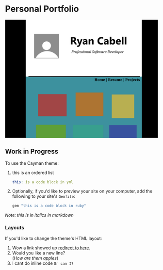 # Personal Portfolio

![Thumbnail of preview](thumbnail.png)

## Work in Progress

To use the Cayman theme:

1. this is an ordered list

    ```yml
    this: is a code block in yml
    ```

2. Optionally, if you'd like to preview your site on your computer, add the following to your site's `Gemfile`:

    ```ruby
    gem "this is a code block in ruby"
    ```
*Note: this is in italics in markdown*

### Layouts

If you'd like to change the theme's HTML layout:

1. Wow a link showed up [redirect to here](https://github.com/rkcabell/rkcabell.github.io).
2. Would you like a new line? <br />(*How are them apples*)
3. I cant do inline code `Or can I?`
